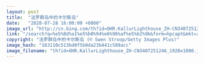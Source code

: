 ```yaml
---
layout: post
title:  "法罗群岛中的卡尔斯岛"
date:   "2020-07-28 16:00:00 +0800"
image_url: "http://cn.bing.com/th?id=OHR.KallurLighthouse_ZH-CN3407251246_1920x1080.jpg&rf=LaDigue_1920x1080.jpg&pid=hp"
link: "/search?q=%e5%8d%a1%e5%b0%94%e6%96%af%e5%b2%9b&form=hpcapt&mkt=zh-cn"
copyright: "法罗群岛中的卡尔斯岛 (© Swen Stroop/Getty Images Plus)"
image_hash: "163110c513bd0f5b0da23b441c589acc"
image_filename: "th?id=OHR.KallurLighthouse_ZH-CN3407251246_1920x1080.jpg&rf=LaDigue_1920x1080.jpg&pid=hp"
---
```

